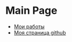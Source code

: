 # Main Page

* [Мои работы](https://kais-blkc.github.io/practice/)
* [Моя страница github](https://github.com/kais-blkc/)
